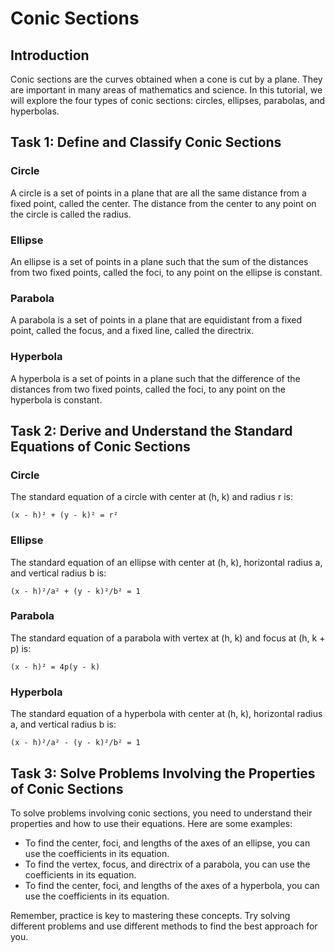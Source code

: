 # Conic Sections

## Introduction

Conic sections are the curves obtained when a cone is cut by a plane. They are important in many areas of mathematics and science. In this tutorial, we will explore the four types of conic sections: circles, ellipses, parabolas, and hyperbolas.

## Task 1: Define and Classify Conic Sections

### Circle

A circle is a set of points in a plane that are all the same distance from a fixed point, called the center. The distance from the center to any point on the circle is called the radius.

### Ellipse

An ellipse is a set of points in a plane such that the sum of the distances from two fixed points, called the foci, to any point on the ellipse is constant.

### Parabola

A parabola is a set of points in a plane that are equidistant from a fixed point, called the focus, and a fixed line, called the directrix.

### Hyperbola

A hyperbola is a set of points in a plane such that the difference of the distances from two fixed points, called the foci, to any point on the hyperbola is constant.

## Task 2: Derive and Understand the Standard Equations of Conic Sections

### Circle

The standard equation of a circle with center at (h, k) and radius r is:

`(x - h)² + (y - k)² = r²`

### Ellipse

The standard equation of an ellipse with center at (h, k), horizontal radius a, and vertical radius b is:

`(x - h)²/a² + (y - k)²/b² = 1`

### Parabola

The standard equation of a parabola with vertex at (h, k) and focus at (h, k + p) is:

`(x - h)² = 4p(y - k)`

### Hyperbola

The standard equation of a hyperbola with center at (h, k), horizontal radius a, and vertical radius b is:

`(x - h)²/a² - (y - k)²/b² = 1`

## Task 3: Solve Problems Involving the Properties of Conic Sections

To solve problems involving conic sections, you need to understand their properties and how to use their equations. Here are some examples:

- To find the center, foci, and lengths of the axes of an ellipse, you can use the coefficients in its equation.
- To find the vertex, focus, and directrix of a parabola, you can use the coefficients in its equation.
- To find the center, foci, and lengths of the axes of a hyperbola, you can use the coefficients in its equation.

Remember, practice is key to mastering these concepts. Try solving different problems and use different methods to find the best approach for you.
